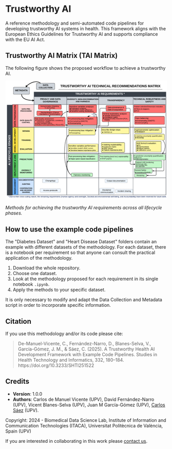 # Trustworthy AI
A reference methodology and semi-automated code pipelines for developing trustworthy AI systems in health. This framework aligns with the European Ethics Guidelines for Trustworthy AI and supports compliance with the EU AI Act.

## Trustworthy AI Matrix (TAI Matrix)
The following figure shows the proposed workflow to achieve a trustworthy AI.

<img src="https://github.com/bdslab-upv/trustworthy-ai/blob/main/data/TAI_Matrix.png">

*Methods for achieving the trustworthy AI requirements across all lifecycle phases.*

## How to use the example code pipelines
The "Diabetes Dataset" and "Heart Disease Dataset" folders contain an example with different datasets of the methodology. For each dataset, there is a notebook per requirement so that anyone can consult the practical application of the methodology.

1. Download the whole repository.
2. Choose one dataset.
3. Look at the methodology proposed for each requirement in its single notebook `.ipynb`.
4. Apply the methods to your specific dataset.

It is only necessary to modify and adapt the Data Collection and Metadata script in order to incorporate specific information.

## Citation
If you use this methodology and/or its code please cite:

<blockquote style='font-size:14px'> De-Manuel-Vicente, C., Fernández-Narro, D., Blanes-Selva, V., García-Gómez, J. M., & Sáez, C. (2025). A Trustworthy Health AI Development Framework with Example Code Pipelines. Studies in Health Technology and Informatics, 332, 180–184. https://doi.org/10.3233/SHTI251522 </blockquote>

## Credits
- **Version**: 1.0.0
- **Authors**: Carlos de Manuel Vicente (UPV), David Fernández-Narro (UPV), Vicent Blanes-Selva (UPV), Juan M García-Gómez (UPV), [Carlos Sáez](mailto:carsaesi@upv.es) (UPV).

Copyright: 2024 - Biomedical Data Science Lab, Institute of Information and Communication Technologies (ITACA), Universitat Politècnica de València, Spain (UPV)

If you are interested in collaborating in this work please [contact us](mailto:carsaesi@upv.es).


